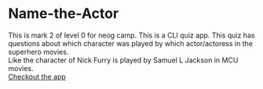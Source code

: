 # Name-the-Actor
This is mark 2 of level 0 for neog camp. This is a CLI quiz app. This quiz has questions about which character was played by which actor/actoress in the superhero movies. </br>
Like the character of Nick Furry is played by Samuel L Jackson in MCU movies.   </br>
[Checkout the app](https://replit.com/@pratmbr/markOne-and-markTwo#index.js?embed=1&output=1)
 
